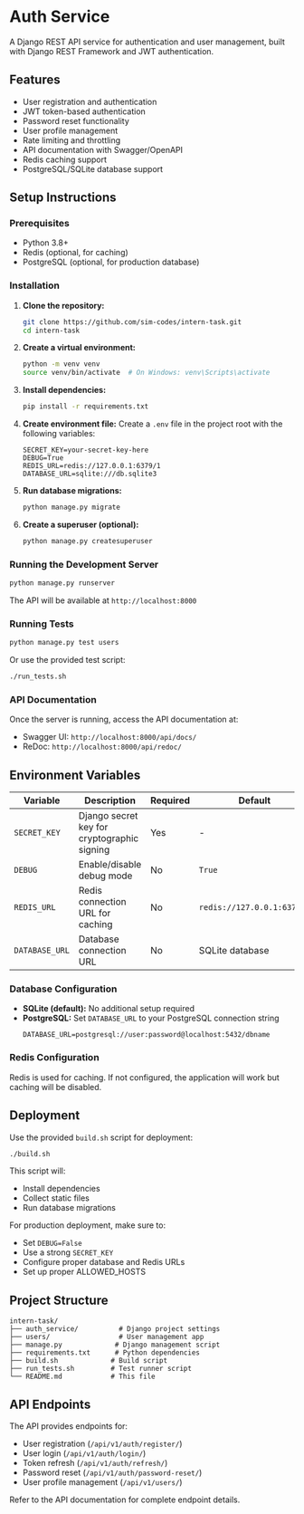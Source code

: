 # Auth Service

A Django REST API service for authentication and user management, built with Django REST Framework and JWT authentication.

## Features

- User registration and authentication
- JWT token-based authentication
- Password reset functionality
- User profile management
- Rate limiting and throttling
- API documentation with Swagger/OpenAPI
- Redis caching support
- PostgreSQL/SQLite database support

## Setup Instructions

### Prerequisites

- Python 3.8+
- Redis (optional, for caching)
- PostgreSQL (optional, for production database)

### Installation

1. **Clone the repository:**
   ```bash
   git clone https://github.com/sim-codes/intern-task.git
   cd intern-task
   ```

2. **Create a virtual environment:**
   ```bash
   python -m venv venv
   source venv/bin/activate  # On Windows: venv\Scripts\activate
   ```

3. **Install dependencies:**
   ```bash
   pip install -r requirements.txt
   ```

4. **Create environment file:**
   Create a `.env` file in the project root with the following variables:

   ```env
   SECRET_KEY=your-secret-key-here
   DEBUG=True
   REDIS_URL=redis://127.0.0.1:6379/1
   DATABASE_URL=sqlite:///db.sqlite3
   ```

5. **Run database migrations:**
   ```bash
   python manage.py migrate
   ```

6. **Create a superuser (optional):**
   ```bash
   python manage.py createsuperuser
   ```

### Running the Development Server

```bash
python manage.py runserver
```

The API will be available at `http://localhost:8000`

### Running Tests

```bash
python manage.py test users
```

Or use the provided test script:
```bash
./run_tests.sh
```

### API Documentation

Once the server is running, access the API documentation at:
- Swagger UI: `http://localhost:8000/api/docs/`
- ReDoc: `http://localhost:8000/api/redoc/`

## Environment Variables

| Variable | Description | Required | Default |
|----------|-------------|----------|---------|
| `SECRET_KEY` | Django secret key for cryptographic signing | Yes | - |
| `DEBUG` | Enable/disable debug mode | No | `True` |
| `REDIS_URL` | Redis connection URL for caching | No | `redis://127.0.0.1:6379/1` |
| `DATABASE_URL` | Database connection URL | No | SQLite database |

### Database Configuration

- **SQLite (default):** No additional setup required
- **PostgreSQL:** Set `DATABASE_URL` to your PostgreSQL connection string
  ```
  DATABASE_URL=postgresql://user:password@localhost:5432/dbname
  ```

### Redis Configuration

Redis is used for caching. If not configured, the application will work but caching will be disabled.

## Deployment

Use the provided `build.sh` script for deployment:

```bash
./build.sh
```

This script will:
- Install dependencies
- Collect static files
- Run database migrations

For production deployment, make sure to:
- Set `DEBUG=False`
- Use a strong `SECRET_KEY`
- Configure proper database and Redis URLs
- Set up proper ALLOWED_HOSTS

## Project Structure

```
intern-task/
├── auth_service/          # Django project settings
├── users/                 # User management app
├── manage.py             # Django management script
├── requirements.txt      # Python dependencies
├── build.sh             # Build script
├── run_tests.sh         # Test runner script
└── README.md            # This file
```

## API Endpoints

The API provides endpoints for:
- User registration (`/api/v1/auth/register/`)
- User login (`/api/v1/auth/login/`)
- Token refresh (`/api/v1/auth/refresh/`)
- Password reset (`/api/v1/auth/password-reset/`)
- User profile management (`/api/v1/users/`)

Refer to the API documentation for complete endpoint details.
